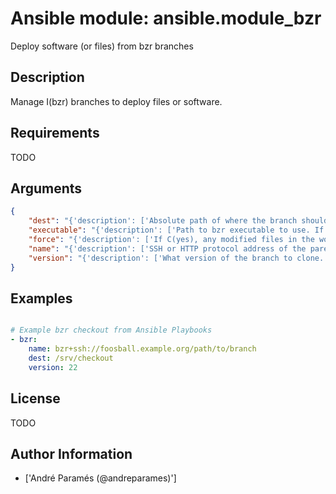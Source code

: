 # Ansible module: ansible.module_bzr


Deploy software (or files) from bzr branches

## Description

Manage I(bzr) branches to deploy files or software.

## Requirements

TODO

## Arguments

``` json
{
    "dest": "{'description': ['Absolute path of where the branch should be cloned to.'], 'required': True}",
    "executable": "{'description': ['Path to bzr executable to use. If not supplied, the normal mechanism for resolving binary paths will be used.'], 'version_added': '1.4'}",
    "force": "{'description': ['If C(yes), any modified files in the working tree will be discarded.  Before 1.9 the default value was C(yes).'], 'type': 'bool', 'default': False}",
    "name": "{'description': ['SSH or HTTP protocol address of the parent branch.'], 'aliases': ['parent'], 'required': True}",
    "version": "{'description': ['What version of the branch to clone.  This can be the bzr revno or revid.'], 'default': 'head'}",
}
```

## Examples


``` yaml

# Example bzr checkout from Ansible Playbooks
- bzr:
    name: bzr+ssh://foosball.example.org/path/to/branch
    dest: /srv/checkout
    version: 22

```

## License

TODO

## Author Information
  - ['André Paramés (@andreparames)']
